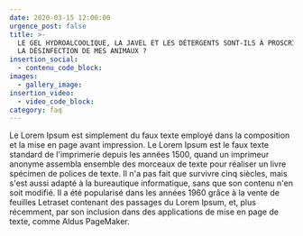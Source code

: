 ```yaml
---
date: 2020-03-15 12:00:00
urgence_post: false
title: >-
  LE GEL HYDROALCOOLIQUE, LA JAVEL ET LES DÉTERGENTS SONT-ILS À PROSCRIRE POUR
  LA DÉSINFECTION DE MES ANIMAUX ?
insertion_social:
  - contenu_code_block:
images:
  - gallery_image:
insertion_video:
  - video_code_block:
category: faq
---
```


Le Lorem Ipsum est simplement du faux texte employ&eacute; dans la composition et la mise en page avant impression. Le Lorem Ipsum est le faux texte standard de l'imprimerie depuis les ann&eacute;es 1500, quand un imprimeur anonyme assembla ensemble des morceaux de texte pour r&eacute;aliser un livre sp&eacute;cimen de polices de texte. Il n'a pas fait que survivre cinq si&egrave;cles, mais s'est aussi adapt&eacute; &agrave; la bureautique informatique, sans que son contenu n'en soit modifi&eacute;. Il a &eacute;t&eacute; popularis&eacute; dans les ann&eacute;es 1960 gr&acirc;ce &agrave; la vente de feuilles Letraset contenant des passages du Lorem Ipsum, et, plus r&eacute;cemment, par son inclusion dans des applications de mise en page de texte, comme Aldus PageMaker.